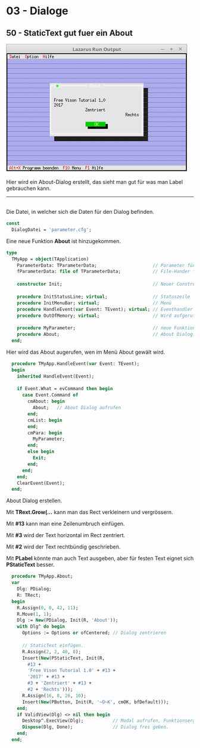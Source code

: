 # 03 - Dialoge
## 50 - StaticText gut fuer ein About

<img src="image.png" alt="Selfhtml"><br><br>
Hier wird ein About-Dialog erstellt, das sieht man gut für was man Label gebrauchen kann.

<hr><br>
Die Datei, in welcher sich die Daten für den Dialog befinden.


```pascal
const
  DialogDatei = 'parameter.cfg';
```

Eine neue Funktion <b>About</b> ist hinzugekommen.


```pascal
type
  TMyApp = object(TApplication)
    ParameterData: TParameterData;                     // Parameter für Dialog.
    fParameterData: file of TParameterData;            // File-Hander füe das speichern/laden der Daten des Dialoges.

    constructor Init;                                  // Neuer Constructor

    procedure InitStatusLine; virtual;                 // Statuszeile
    procedure InitMenuBar; virtual;                    // Menü
    procedure HandleEvent(var Event: TEvent); virtual; // Eventhandler
    procedure OutOfMemory; virtual;                    // Wird aufgerufen, wen Speicher überläuft.

    procedure MyParameter;                             // neue Funktion für einen Dialog.
    procedure About;                                   // About Dialog.
  end;
```

Hier wird das About augerufen, wen im Menü About gewält wird.


```pascal
  procedure TMyApp.HandleEvent(var Event: TEvent);
  begin
    inherited HandleEvent(Event);

    if Event.What = evCommand then begin
      case Event.Command of
        cmAbout: begin
          About;   // About Dialog aufrufen
        end;
        cmList: begin
        end;
        cmPara: begin
          MyParameter;
        end;
        else begin
          Exit;
        end;
      end;
    end;
    ClearEvent(Event);
  end;
```

About Dialog erstellen.

Mit <b>TRext.Grow(...</b> kann man das Rect verkleinern und vergrössern.

Mit <b>#13</b> kann man eine Zeilenumbruch einfügen.

Mit <b>#3</b> wird der Text horizontal im Rect zentriert.

Mit <b>#2</b> wird der Text rechtbündig geschrieben.



Mit <b>PLabel</b> könnte man auch Text ausgeben, aber für festen Text eignet sich <b>PStaticText</b> besser.


```pascal
  procedure TMyApp.About;
  var
    Dlg: PDialog;
    R: TRect;
  begin
    R.Assign(0, 0, 42, 11);
    R.Move(1, 1);
    Dlg := New(PDialog, Init(R, 'About'));
    with Dlg^ do begin
      Options := Options or ofCentered; // Dialog zentrieren

      // StaticText einfügen.
      R.Assign(2, 2, 40, 8);
      Insert(New(PStaticText, Init(R,
        #13 +
        'Free Vison Tutorial 1.0' + #13 +
        '2017' + #13 +
        #3 + 'Zentriert' + #13 +
        #2 + 'Rechts')));
      R.Assign(16, 8, 26, 10);
      Insert(New(PButton, Init(R, '~O~K', cmOK, bfDefault)));
    end;
    if ValidView(Dlg) <> nil then begin
      Desktop^.ExecView(Dlg);           // Modal aufrufen, Funktionsergebniss wird nicht ausgewrtet.
      Dispose(Dlg, Done);               // Dialog frei geben.
    end;
  end;
```


